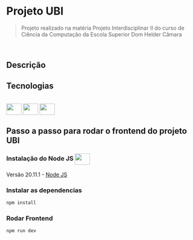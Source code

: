 # Projeto UBI

> Projeto realizado na matéria Projeto Interdisciplinar II do curso de Ciência da Computação da Escola Superior Dom Helder Câmara
</br>

## Descrição

## Tecnologias 
<div style="display: inline-block"><br>
  <img align="center" height="30" width="40" src="https://cdn.jsdelivr.net/gh/devicons/devicon/icons/vuejs/vuejs-original.svg" />
  <img align="center" height="30" width="40" src="https://cdn.jsdelivr.net/gh/devicons/devicon/icons/javascript/javascript-original.svg" />
  <img align="center" height="30" width="40" src="https://cdn.jsdelivr.net/gh/devicons/devicon/icons/vitejs/vitejs-original.svg" />
</div>

</br>

## Passo a passo para rodar o frontend do projeto UBI

### Instalação do Node JS  <img align="center" height="30" width="40" src="https://cdn.jsdelivr.net/gh/devicons/devicon/icons/nodejs/nodejs-original.svg" />

Versão 20.11.1 - [Node JS](https://nodejs.org/en)

### Instalar as dependencias
```bash
npm install
```
### Rodar Frontend
```bash
npm run dev
```